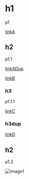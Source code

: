 # h1

p1

[linkA](http://a.com "title a") 

## h2

p1.1

[linkADup](http://a.com "title a")

[linkB](http://b.com)

### h3

p1.1.1

[linkC](https://c.com)

[2]: https://c.com

### h3dup

[linkD](https://d.com)

## h2

p1.2

![image1](https://foo.com/image)
